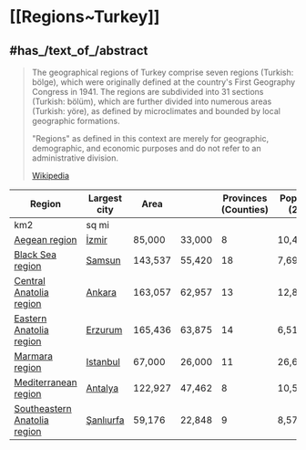 
# [[Regions~Turkey]] 

## #has_/text_of_/abstract 

> The geographical regions of Turkey comprise seven regions (Turkish: bölge), 
> which were originally defined at the country's First Geography Congress in 1941. 
> The regions are subdivided into 31 sections (Turkish: bölüm), 
> which are further divided into numerous areas (Turkish: yöre), 
> as defined by microclimates and bounded by local geographic formations.
>
> "Regions" as defined in this context are merely for geographic, demographic, and economic purposes and do not refer to an administrative division.
>
> [Wikipedia](https://en.wikipedia.org/wiki/Geographical%20regions%20of%20Turkey) 

| Region                                                                                                                    | Largest city                                                               | Area    |        | Provinces (Counties) | Population (2021) | Location                                                                                                                                                                                                                                        |
| ------------------------------------------------------------------------------------------------------------------------- | -------------------------------------------------------------------------- | ------- | ------ | -------------------- | ----------------- | ----------------------------------------------------------------------------------------------------------------------------------------------------------------------------------------------------------------------------------------------- |
| km2                                                                                                                       | sq mi                                                                      |         |        |                      |                   |                                                                                                                                                                                                                                                 |
| [Aegean region](https://en.wikipedia.org/wiki/Aegean_region "Aegean region")                                              | [İzmir](https://en.wikipedia.org/wiki/%C4%B0zmir "İzmir")                  | 85,000  | 33,000 | 8                    | 10,477,153        | [![](https://upload.wikimedia.org/wikipedia/commons/thumb/d/d6/Aegean_Region_in_Turkey.svg/120px-Aegean_Region_in_Turkey.svg.png)](https://en.wikipedia.org/wiki/File:Aegean_Region_in_Turkey.svg)                                              |
| [Black Sea region](https://en.wikipedia.org/wiki/Black_Sea_region "Black Sea region")                                     | [Samsun](https://en.wikipedia.org/wiki/Samsun "Samsun")                    | 143,537 | 55,420 | 18                   | 7,696,132         | [![](https://upload.wikimedia.org/wikipedia/commons/thumb/d/de/Black_Sea_Region_in_Turkey.svg/120px-Black_Sea_Region_in_Turkey.svg.png)](https://en.wikipedia.org/wiki/File:Black_Sea_Region_in_Turkey.svg)                                     |
| [Central Anatolia region](https://en.wikipedia.org/wiki/Central_Anatolia_region "Central Anatolia region")                | [Ankara](https://en.wikipedia.org/wiki/Ankara "Ankara")                    | 163,057 | 62,957 | 13                   | 12,896,255        | [![](https://upload.wikimedia.org/wikipedia/commons/thumb/f/fb/Central_Anatolia_Region_in_Turkey.svg/120px-Central_Anatolia_Region_in_Turkey.svg.png)](https://en.wikipedia.org/wiki/File:Central_Anatolia_Region_in_Turkey.svg)                |
| [Eastern Anatolia region](https://en.wikipedia.org/wiki/Eastern_Anatolia_region "Eastern Anatolia region")                | [Erzurum](https://en.wikipedia.org/wiki/Erzurum,_Turkey "Erzurum, Turkey") | 165,436 | 63,875 | 14                   | 6,513,106         | [![](https://upload.wikimedia.org/wikipedia/commons/thumb/e/eb/Eastern_Anatolia_Region_in_Turkey.svg/120px-Eastern_Anatolia_Region_in_Turkey.svg.png)](https://en.wikipedia.org/wiki/File:Eastern_Anatolia_Region_in_Turkey.svg)                |
| [Marmara region](https://en.wikipedia.org/wiki/Marmara_region "Marmara region")                                           | [Istanbul](https://en.wikipedia.org/wiki/Istanbul "Istanbul")              | 67,000  | 26,000 | 11                   | 26,650,405        | [![](https://upload.wikimedia.org/wikipedia/commons/thumb/f/fc/Marmara_Region_in_Turkey.svg/120px-Marmara_Region_in_Turkey.svg.png)](https://en.wikipedia.org/wiki/File:Marmara_Region_in_Turkey.svg)                                           |
| [Mediterranean region](https://en.wikipedia.org/wiki/Mediterranean_region,_Turkey "Mediterranean region, Turkey")         | [Antalya](https://en.wikipedia.org/wiki/Antalya "Antalya")                 | 122,927 | 47,462 | 8                    | 10,584,506        | [![](https://upload.wikimedia.org/wikipedia/commons/thumb/3/35/Mediterranean_Region_in_Turkey.svg/120px-Mediterranean_Region_in_Turkey.svg.png)](https://en.wikipedia.org/wiki/File:Mediterranean_Region_in_Turkey.svg)                         |
| [Southeastern Anatolia region](https://en.wikipedia.org/wiki/Southeastern_Anatolia_region "Southeastern Anatolia region") | [Şanlıurfa](https://en.wikipedia.org/wiki/%C5%9Eanl%C4%B1urfa "Şanlıurfa") | 59,176  | 22,848 | 9                    | 8,576,391         | [![](https://upload.wikimedia.org/wikipedia/commons/thumb/7/71/Southeastern_Anatolia_Region_in_Turkey.svg/120px-Southeastern_Anatolia_Region_in_Turkey.svg.png)](https://en.wikipedia.org/wiki/File:Southeastern_Anatolia_Region_in_Turkey.svg) |

